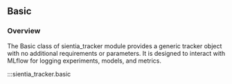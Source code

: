 ## Basic

### Overview

The Basic class of sientia_tracker module provides a generic tracker object with no additional requirements or parameters. It is designed to interact with MLflow for logging experiments, models, and metrics.

:::sientia_tracker.basic